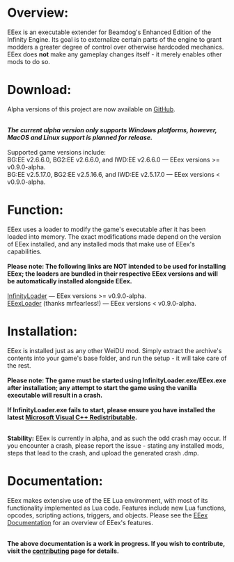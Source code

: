 <h1>Overview:</h1>
EEex is an executable extender for Beamdog's Enhanced Edition of the Infinity Engine. Its goal is to externalize certain parts of the engine to grant modders a greater degree of control over otherwise hardcoded mechanics. EEex does <b class="Bold">not</b> make any gameplay changes itself - it merely enables other mods to do so.
<br>

<h1>Download:</h1>
Alpha versions of this project are now available on <a href="https://github.com/Bubb13/EEex/releases">GitHub</a>.

<br><b><i>The current alpha version only supports Windows platforms, however, MacOS and Linux support is planned for release.</i></b>
<br>
<br>
Supported game versions include:
<br>
BG:EE v2.6.6.0, BG2:EE v2.6.6.0, and IWD:EE v2.6.6.0 — EEex versions >= v0.9.0-alpha.
<br>
BG:EE v2.5.17.0, BG2:EE v2.5.16.6, and IWD:EE v2.5.17.0 — EEex versions < v0.9.0-alpha.
<br>

<h1>Function:</h1>
EEex uses a loader to modify the game's executable after it has been loaded into memory. The exact modifications made depend on the version of EEex installed, and any installed mods that make use of EEex's capabilities.
<br>
<br>
<b class="Bold">Please note: The following links are NOT intended to be used for installing EEex; the loaders are bundled in their respective EEex versions and will be automatically installed alongside EEex.</b>
<br>
<br>
<a href="https://github.com/Bubb13/InfinityLoader">InfinityLoader</a> — EEex versions >= v0.9.0-alpha.
<br>
<a href="https://github.com/mrfearless/EEexLoader">EEexLoader</a> (thanks mrfearless!) — EEex versions < v0.9.0-alpha.

<h1>Installation:</h1>
EEex is installed just as any other WeiDU mod. Simply extract the archive's contents into your game's base folder, and run the setup - it will take care of the rest. <b class="Bold">
<br>
<br>
Please note: The game must be started using InfinityLoader.exe/EEex.exe after installation; any attempt to start the game using the vanilla executable will result in a crash.
<br>
<br>
If InfinityLoader.exe fails to start, please ensure you have installed the latest <a href="https://aka.ms/vs/17/release/vc_redist.x64.exe/">Microsoft Visual C++ Redistributable</a>.</b>

<br><b class="Bold">Stability:</b> EEex is currently in alpha, and as such the odd crash may occur. If you encounter a crash, please report the issue - stating any installed mods, steps that lead to the crash, and upload the generated crash .dmp.
<br>

<h1>Documentation:</h1>
EEex makes extensive use of the EE Lua environment, with most of its functionality implemented as Lua code. Features include new Lua functions, opcodes, scripting actions, triggers, and objects. Please see the <a href="https://eeex-docs.readthedocs.io/en/latest/">EEex Documentation</a> for an overview of EEex's features.

<br><b class="Bold">The above documentation is a work in progress. If you wish to contribute, visit the <a href="https://eeex-docs.readthedocs.io/en/latest/Community/contributing.html">contributing</a> page for details.</b>
